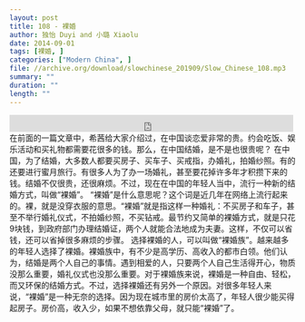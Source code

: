```yaml
---
layout: post
title: 108 - 裸婚
author: 独怡 Duyi and 小璐 Xiaolu
date: 2014-09-01
tags: [裸婚, ]
categories: ["Modern China", ]
file: //archive.org/download/slowchinese_201909/Slow_Chinese_108.mp3
summary: ""
duration: ""
length: ""
---
```


<iframe src="https://archive.org/embed/slowchinese_201909/Slow_Chinese_108.mp3" width="500" height="30" frameborder="0" webkitallowfullscreen="true" mozallowfullscreen="true" allowfullscreen></iframe>
在前面的一篇文章中，希茜给大家介绍过，在中国谈恋爱非常的贵。约会吃饭、娱乐活动和买礼物都需要花很多的钱。那么，在中国结婚，是不是也很贵呢？
在中国，为了结婚，大多数人都要买房子、买车子、买戒指，办婚礼，拍婚纱照。有的还要进行蜜月旅行。有很多人为了办一场婚礼，甚至要花掉许多年才积攒下来的钱。结婚不仅很贵，还很麻烦。不过，现在在中国的年轻人当中，流行一种新的结婚方式，叫做“裸婚”。
“裸婚”是什么意思呢？这个词是近几年在网络上流行起来的。裸，就是没穿衣服的意思。“裸婚”就是指这样一种婚礼：不买房子和车子，甚至不举行婚礼仪式，不拍婚纱照，不买钻戒。最节约又简单的裸婚方式，就是只花9块钱，到政府部门办理结婚证，两个人就能合法地成为夫妻。这样，不仅可以省钱，还可以省掉很多麻烦的步骤。
选择裸婚的人，可以叫做“裸婚族”。越来越多的年轻人选择了裸婚。裸婚族中，有不少是高学历、高收入的都市白领。他们认为，结婚是两个人自己的事情。遇到相爱的人，只要两个人自己生活得开心，物质没那么重要，婚礼仪式也没那么重要。对于裸婚族来说，裸婚是一种自由、轻松，而又环保的结婚方式。不过，选择裸婚还有另外一个原因。对很多年轻人来说，“裸婚”是一种无奈的选择。因为现在城市里的房价太高了，年轻人很少能买得起房子。房价高，收入少，如果不想依靠父母，就只能“裸婚”了。
